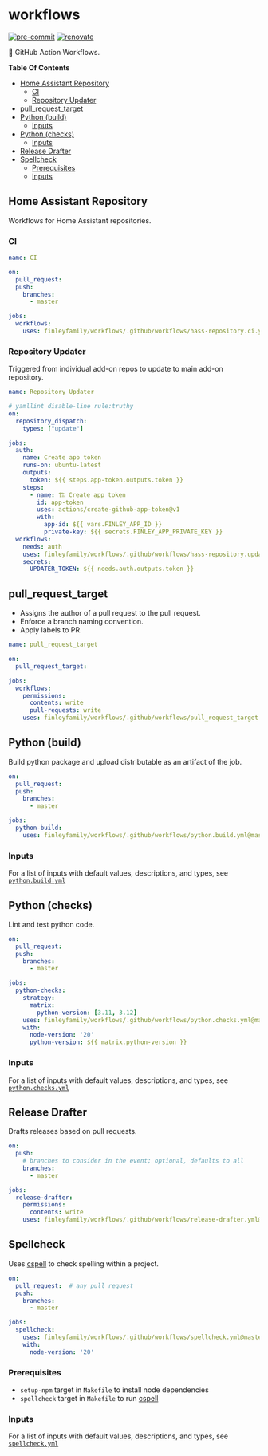 # workflows

[![pre-commit](https://img.shields.io/badge/pre--commit-enabled-brightgreen?logo=pre-commit)](https://github.com/pre-commit/pre-commit)
[![renovate](https://img.shields.io/badge/enabled-brightgreen?logo=renovatebot&logoColor=%2373afae&label=renovate)](https://developer.mend.io/github/finlyfamily/workflows)

🤖 GitHub Action Workflows.

**Table Of Contents** <!-- markdownlint-disable-line MD036 -->

<!-- mdformat-toc start --slug=github --no-anchors --maxlevel=6 --minlevel=2 -->

- [Home Assistant Repository](#home-assistant-repository)
  - [CI](#ci)
  - [Repository Updater](#repository-updater)
- [pull_request_target](#pull_request_target)
- [Python (build)](#python-build)
  - [Inputs](#inputs)
- [Python (checks)](#python-checks)
  - [Inputs](#inputs-1)
- [Release Drafter](#release-drafter)
- [Spellcheck](#spellcheck)
  - [Prerequisites](#prerequisites)
  - [Inputs](#inputs-2)

<!-- mdformat-toc end -->

## Home Assistant Repository

Workflows for Home Assistant repositories.

### CI

```yaml
name: CI

on:
  pull_request:
  push:
    branches:
      - master

jobs:
  workflows:
    uses: finleyfamily/workflows/.github/workflows/hass-repository.ci.yml@master
```

### Repository Updater

Triggered from individual add-on repos to update to main add-on repository.

```yaml
name: Repository Updater

# yamllint disable-line rule:truthy
on:
  repository_dispatch:
    types: ["update"]

jobs:
  auth:
    name: Create app token
    runs-on: ubuntu-latest
    outputs:
      token: ${{ steps.app-token.outputs.token }}
    steps:
      - name: 🏗 Create app token
        id: app-token
        uses: actions/create-github-app-token@v1
        with:
          app-id: ${{ vars.FINLEY_APP_ID }}
          private-key: ${{ secrets.FINLEY_APP_PRIVATE_KEY }}
  workflows:
    needs: auth
    uses: finleyfamily/workflows/.github/workflows/hass-repository.updater.yml@master
    secrets:
      UPDATER_TOKEN: ${{ needs.auth.outputs.token }}
```

## pull_request_target

- Assigns the author of a pull request to the pull request.
- Enforce a branch naming convention.
- Apply labels to PR.

```yaml
name: pull_request_target

on:
  pull_request_target:

jobs:
  workflows:
    permissions:
      contents: write
      pull-requests: write
    uses: finleyfamily/workflows/.github/workflows/pull_request_target.yml@master
```

## Python (build)

Build python package and upload distributable as an artifact of the job.

```yaml
on:
  pull_request:
  push:
    branches:
      - master

jobs:
  python-build:
    uses: finleyfamily/workflows/.github/workflows/python.build.yml@master
```

### Inputs

For a list of inputs with default values, descriptions, and types, see [`python.build.yml`](./.github/workflows/python.build.yml)

## Python (checks)

Lint and test python code.

```yaml
on:
  pull_request:
  push:
    branches:
      - master

jobs:
  python-checks:
    strategy:
      matrix:
        python-version: [3.11, 3.12]
    uses: finleyfamily/workflows/.github/workflows/python.checks.yml@master
    with:
      node-version: '20'
      python-version: ${{ matrix.python-version }}
```

### Inputs

For a list of inputs with default values, descriptions, and types, see [`python.checks.yml`](./.github/workflows/python.checks.yml)

## Release Drafter

Drafts releases based on pull requests.

```yaml
on:
  push:
    # branches to consider in the event; optional, defaults to all
    branches:
      - master

jobs:
  release-drafter:
    permissions:
      contents: write
    uses: finleyfamily/workflows/.github/workflows/release-drafter.yml@master
```

## Spellcheck

Uses [cspell] to check spelling within a project.

```yaml
on:
  pull_request:  # any pull request
  push:
    branches:
      - master

jobs:
  spellcheck:
    uses: finleyfamily/workflows/.github/workflows/spellcheck.yml@master
    with:
      node-version: '20'
```

### Prerequisites

- `setup-npm` target in `Makefile` to install node dependencies
- `spellcheck` target in `Makefile` to run [cspell]

### Inputs

For a list of inputs with default values, descriptions, and types, see [`spellcheck.yml`](./.github/workflows/spellcheck.yml)

[cspell]: https://github.com/streetsidesoftware/cspell

